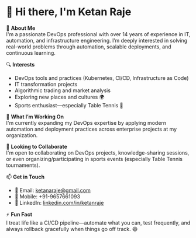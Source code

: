 # 👋 Hi there, I'm Ketan Raje

🎯 **About Me**  
I'm a passionate DevOps professional with over 14 years of experience in IT, automation, and infrastructure engineering. I’m deeply interested in solving real-world problems through automation, scalable deployments, and continuous learning.

🔍 **Interests**  
- DevOps tools and practices (Kubernetes, CI/CD, Infrastructure as Code)  
- IT transformation projects  
- Algorithmic trading and market analysis  
- Exploring new places and cultures 🌍  
- Sports enthusiast—especially Table Tennis 🏓

🚀 **What I’m Working On**  
I'm currently expanding my DevOps expertise by applying modern automation and deployment practices across enterprise projects at my organization.

🤝 **Looking to Collaborate**  
I'm open to collaborating on DevOps projects, knowledge-sharing sessions, or even organizing/participating in sports events (especially Table Tennis tournaments).

📫 **Get in Touch**  
- 📧 Email: ketanaraje@gmail.com  
- 📱 Mobile: +91-9657661093  
- 🔗 LinkedIn: [linkedin.com/in/ketanraje](https://www.linkedin.com/in/ketanraje)

⚡ **Fun Fact**  
I treat life like a CI/CD pipeline—automate what you can, test frequently, and always rollback gracefully when things go off track. 😄

